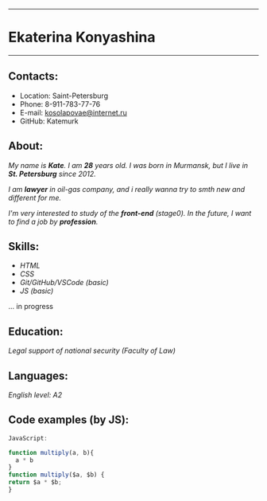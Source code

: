 - - -
# Ekaterina Konyashina
- - -
## Contacts:
- Location: Saint-Petersburg
- Phone: 8-911-783-77-76
 - E-mail: kosolapovae@internet.ru
 - GitHub: Katemurk


## About:

*My name is **Kate**. I am **28** years old. I was born in Murmansk, but I live in **St. Petersburg** since 2012.*

*I am **lawyer** in oil-gas company, and i really wanna try to smth new and different for me.*

*I'm very interested to study of the **front-end** (stage0). In the future, I want to find a job by **profession**.*



## Skills:
- *HTML*
- *CSS*
- *Git/GitHub/VSCode (basic)*
- *JS (basic)*


... in progress

## Education:
*Legal support of national security (Faculty of Law)*

## Languages:
*English level: A2*

## Code examples (by JS):

```javascript
JavaScript:

function multiply(a, b){
  a * b
}
function multiply($a, $b) {
return $a * $b;
}
```

